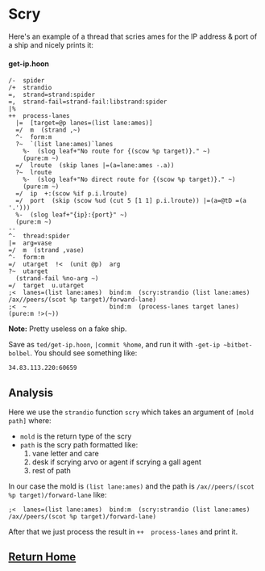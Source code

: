 # Scry

Here's an example of a thread that scries ames for the IP address & port of a ship and nicely prints it:

#### get-ip.hoon
```
/-  spider
/+  strandio
=,  strand=strand:spider 
=,  strand-fail=strand-fail:libstrand:spider
|%
++  process-lanes
  |=  [target=@p lanes=(list lane:ames)]
  =/  m  (strand ,~)
  ^-  form:m
  ?~  `(list lane:ames)`lanes
    %-  (slog leaf+"No route for {(scow %p target)}." ~)
    (pure:m ~)
  =/  lroute  (skip lanes |=(a=lane:ames -.a))
  ?~  lroute
    %-  (slog leaf+"No direct route for {(scow %p target)}." ~)
    (pure:m ~)
  =/  ip  +:(scow %if p.i.lroute)
  =/  port  (skip (scow %ud (cut 5 [1 1] p.i.lroute)) |=(a=@tD =(a '.')))
  %-  (slog leaf+"{ip}:{port}" ~)
  (pure:m ~)
--
^-  thread:spider 
|=  arg=vase
=/  m  (strand ,vase) 
^-  form:m
=/  utarget  !<  (unit @p)  arg
?~  utarget
  (strand-fail %no-arg ~)
=/  target  u.utarget
;<  lanes=(list lane:ames)  bind:m  (scry:strandio (list lane:ames) /ax//peers/(scot %p target)/forward-lane)
;<  ~                       bind:m  (process-lanes target lanes)
(pure:m !>(~))
```

**Note:** Pretty useless on a fake ship.

Save as `ted/get-ip.hoon`, `|commit %home`, and run it with `-get-ip ~bitbet-bolbel`. You should see something like:

```
34.83.113.220:60659
```

## Analysis

Here we use the `strandio` function `scry` which takes an argument of `[mold path]` where:

- `mold` is the return type of the scry
- `path` is the scry path formatted like:
   1. vane letter and care
   2. desk if scrying arvo or agent if scrying a gall agent
   3. rest of path
   
In our case the mold is `(list lane:ames)` and the path is `/ax//peers/(scot %p target)/forward-lane` like:

```
;<  lanes=(list lane:ames)  bind:m  (scry:strandio (list lane:ames) /ax//peers/(scot %p target)/forward-lane)
```

After that we just process the result in `++  process-lanes` and print it.

## [Return Home](../index.md)
